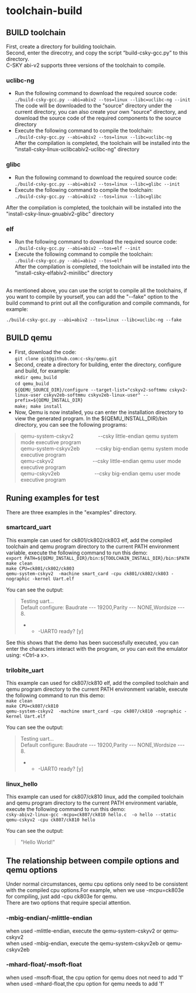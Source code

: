 # toolchain-build

## BUILD toolchain
First, create a directory for building toolchain.<br>
Second, enter the direcotry, and copy the script “build-csky-gcc.py” to this directory.<br>
C-SKY abi-v2 supports three versions of the toolchain to compile.<br>
### uclibc-ng
* Run the following command to download the required source code:<br>
`./build-csky-gcc.py --abi=abiv2 --tos=linux --libc=uclibc-ng --init`<br>
The code will be downloaded to the "source" directory under the current directory, you can also create your own "source" directory, and download the source code of the required components to the source directory<br>
* Execute the following command to compile the toolchain:<br>
`./build-csky-gcc.py --abi=abiv2 --tos=linux --libc=uclibc-ng`<br>
After the compilation is completed, the toolchain will be installed into the "install-csky-linux-uclibcabiv2-uclibc-ng" directory<br>
### glibc
* Run the following command to download the required source code:<br>
`./build-csky-gcc.py --abi=abiv2 --tos=linux --libc=glibc --init`<br>
* Execute the following command to compile the toolchain:<br>
`./build-csky-gcc.py --abi=abiv2 --tos=linux --libc=glibc`<br>

After the compilation is completed, the toolchain will be installed into the "install-csky-linux-gnuabiv2-glibc" directory<br>
### elf
* Run the following command to download the required source code:<br>
`./build-csky-gcc.py --abi=abiv2 --tos=elf --init`<br>
* Execute the following command to compile the toolchain:<br>
`./build-csky-gcc.py --abi=abiv2 --tos=elf`<br>
After the compilation is completed, the toolchain will be installed into the "install-csky-elfabiv2-minilibc" directory<br>
<br>
As mentioned above, you can use the script to compile all the toolchains, if you want to compile by yourself, you can add the "--fake" option to the build command to print out all the configuration and compile commands, for example:<br>

`./build-csky-gcc.py --abi=abiv2 --tos=linux --libc=uclibc-ng --fake`<br>



## BUILD qemu
* First, download the code:<br>
`git clone git@github.com:c-sky/qemu.git`<br>
* Second, create a directory for building, enter the directory, configure and build, for example:<br>
`mkdir qemu_build`<br>
`cd qemu_build`<br>
`${QEMU_SOURCE_DIR}/configure --target-list="cskyv2-softmmu cskyv2-linux-user cskyv2eb-softmmu cskyv2eb-linux-user" --prefix=${QEMU_INSTALL_DIR}`<br>
`make; make install`<br>
* Now, Qemu is now installed, you can enter the installation directory to view the generated program. In the ${QEMU_INSTALL_DIR}/bin directory, you can see the following programs:
>qemu-system-cskyv2&nbsp;&nbsp;&nbsp;&nbsp;&nbsp;&nbsp;&nbsp;&nbsp;&nbsp;&nbsp;&nbsp;&nbsp;&nbsp;&nbsp;&nbsp;&nbsp;&nbsp;--csky little-endian qemu system mode executive program<br>
>qemu-system-cskyv2eb&nbsp;&nbsp;&nbsp;&nbsp;&nbsp;&nbsp;&nbsp;&nbsp;&nbsp;&nbsp;&nbsp;--csky big-endian qemu system mode executive program<br>
>qemu-cskyv2&nbsp;&nbsp;&nbsp;&nbsp;&nbsp;&nbsp;&nbsp;&nbsp;&nbsp;&nbsp;&nbsp;&nbsp;&nbsp;&nbsp;&nbsp;&nbsp;&nbsp;&nbsp;&nbsp;&nbsp;&nbsp;&nbsp;&nbsp;&nbsp;&nbsp;&nbsp;&nbsp;--csky little-endian qemu user mode executive program<br>
>qemu-cskyv2eb&nbsp;&nbsp;&nbsp;&nbsp;&nbsp;&nbsp;&nbsp;&nbsp;&nbsp;&nbsp;&nbsp;&nbsp;&nbsp;&nbsp;&nbsp;&nbsp;&nbsp;&nbsp;&nbsp;&nbsp;&nbsp;&nbsp;&nbsp;&nbsp;--csky big-endian qemu user mode executive program<br>
  
  

## Runing examples for test
There are three examples in the "examples" directory.<br>
### smartcard_uart
This example can used for ck801/ck802/ck803 elf, add the compiled toolchain and qemu program directory to the current PATH environment variable, execute the following command to run this demo:<br>
`export PATH=${QEMU_INSTALL_DIR}/bin:${TOOLCHAIN_INSTALL_DIR}/bin:$PATH`<br>
`make clean`<br>
`make CPU=ck801/ck802/ck803`<br>
`qemu-system-cskyv2  -machine smart_card -cpu ck801/ck802/ck803 -nographic -kernel Uart.elf`<br>

You can see the output:<br>
>Testing uart...<br>
>Default configure: Baudrate --- 19200,Parity --- NONE,Wordsize --- 8. <br>
>- - -UART0 ready? [y]<br>

See this shows that the demo has been successfully executed, you can enter the characters interact with the program, or you can exit the emulator using: \<Ctrl-a x\>.
### trilobite_uart
This example can used for ck807/ck810 elf, add the compiled toolchain and qemu program directory to the current PATH environment variable, execute the following command to run this demo:<br>
`make clean`<br>
`make CPU=ck807/ck810`<br>
`qemu-system-cskyv2  -machine smart_card -cpu ck807/ck810 -nographic -kernel Uart.elf`<br>

You can see the output:<br>
>Testing uart...<br>
>Default configure: Baudrate --- 19200,Parity --- NONE,Wordsize --- 8. <br>
>- - -UART0 ready? [y]<br>
### linux_hello
This example can used for ck807/ck810 linux, add the compiled toolchain and qemu program directory to the current PATH environment variable, execute the following command to run this demo:<br>
`csky-abiv2-linux-gcc -mcpu=ck807/ck810 hello.c  -o hello --static`<br>
`qemu-cskyv2 -cpu ck807/ck810 hello`<br>

You can see the output:<br>
>"Hello World!"<br>


## The relationship between compile options and qemu options
Under normal circumstances, qemu cpu options only need to be consistent with the compiled cpu options.For example, when we use -mcpu=ck803e for compiling, just add -cpu ck803e for qemu.<br>
There are two options that require special attention.<br>
### -mbig-endian/-mlittle-endian
when used -mlittle-endian, execute the qemu-system-cskyv2 or qemu-cskyv2<br>
when used -mbig-endian, execute the qemu-system-cskyv2eb or qemu-cskyv2eb<br>
### -mhard-float/-msoft-float
when used -msoft-float, the cpu option for qemu does not need to add 'f'<br>
when used -mhard-float,the cpu option for qemu needs to add 'f'<br>
  
